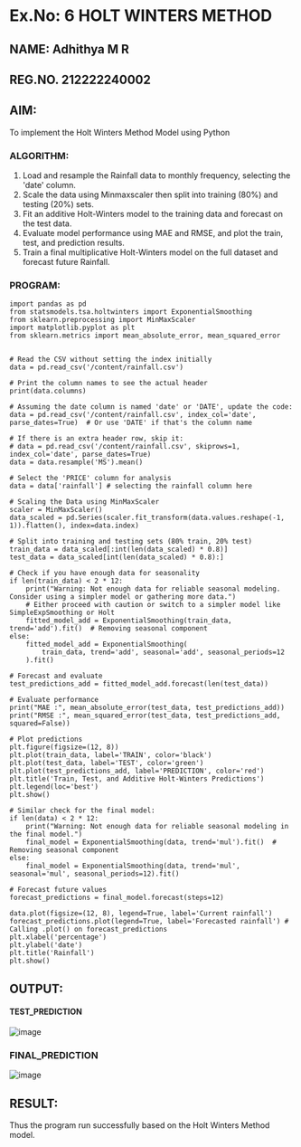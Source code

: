 # Ex.No: 6   HOLT WINTERS METHOD
## NAME: Adhithya M R
## REG.NO. 212222240002
## AIM:
To implement the Holt Winters Method Model using Python

### ALGORITHM:
1. Load and resample the Rainfall data to monthly frequency, selecting the 'date' column.
2. Scale the data using Minmaxscaler then split into training (80%) and testing (20%) sets.
3. Fit an additive Holt-Winters model to the training data and forecast on the test data.
4. Evaluate model performance using MAE and RMSE, and plot the train, test, and prediction results.
5. Train a final multiplicative Holt-Winters model on the full dataset and forecast future Rainfall.
### PROGRAM:
```
import pandas as pd
from statsmodels.tsa.holtwinters import ExponentialSmoothing
from sklearn.preprocessing import MinMaxScaler
import matplotlib.pyplot as plt
from sklearn.metrics import mean_absolute_error, mean_squared_error


# Read the CSV without setting the index initially
data = pd.read_csv('/content/rainfall.csv')  

# Print the column names to see the actual header
print(data.columns)  

# Assuming the date column is named 'date' or 'DATE', update the code:
data = pd.read_csv('/content/rainfall.csv', index_col='date', parse_dates=True)  # Or use 'DATE' if that's the column name

# If there is an extra header row, skip it:
# data = pd.read_csv('/content/rainfall.csv', skiprows=1, index_col='date', parse_dates=True)
data = data.resample('MS').mean() 

# Select the 'PRICE' column for analysis
data = data['rainfall'] # selecting the rainfall column here

# Scaling the Data using MinMaxScaler 
scaler = MinMaxScaler()
data_scaled = pd.Series(scaler.fit_transform(data.values.reshape(-1, 1)).flatten(), index=data.index)

# Split into training and testing sets (80% train, 20% test)
train_data = data_scaled[:int(len(data_scaled) * 0.8)]
test_data = data_scaled[int(len(data_scaled) * 0.8):]

# Check if you have enough data for seasonality
if len(train_data) < 2 * 12:
    print("Warning: Not enough data for reliable seasonal modeling. Consider using a simpler model or gathering more data.")
    # Either proceed with caution or switch to a simpler model like SimpleExpSmoothing or Holt
    fitted_model_add = ExponentialSmoothing(train_data, trend='add').fit()  # Removing seasonal component
else:
    fitted_model_add = ExponentialSmoothing(
        train_data, trend='add', seasonal='add', seasonal_periods=12
    ).fit()

# Forecast and evaluate
test_predictions_add = fitted_model_add.forecast(len(test_data))

# Evaluate performance
print("MAE :", mean_absolute_error(test_data, test_predictions_add))
print("RMSE :", mean_squared_error(test_data, test_predictions_add, squared=False))

# Plot predictions
plt.figure(figsize=(12, 8))
plt.plot(train_data, label='TRAIN', color='black')
plt.plot(test_data, label='TEST', color='green')
plt.plot(test_predictions_add, label='PREDICTION', color='red')
plt.title('Train, Test, and Additive Holt-Winters Predictions')
plt.legend(loc='best')
plt.show()

# Similar check for the final model:
if len(data) < 2 * 12:
    print("Warning: Not enough data for reliable seasonal modeling in the final model.")
    final_model = ExponentialSmoothing(data, trend='mul').fit()  # Removing seasonal component
else:
    final_model = ExponentialSmoothing(data, trend='mul', seasonal='mul', seasonal_periods=12).fit()

# Forecast future values
forecast_predictions = final_model.forecast(steps=12)

data.plot(figsize=(12, 8), legend=True, label='Current rainfall')
forecast_predictions.plot(legend=True, label='Forecasted rainfall') # Calling .plot() on forecast_predictions
plt.xlabel('percentage')
plt.ylabel('date')
plt.title('Rainfall')
plt.show()
```
## OUTPUT:
#### TEST_PREDICTION
![image](https://github.com/user-attachments/assets/1804dcc2-3477-450a-a342-38ddaa34eb8f)

### FINAL_PREDICTION

![image](https://github.com/user-attachments/assets/e70de3f1-6473-4f36-86b5-1a62645dd241)

## RESULT:
Thus the program run successfully based on the Holt Winters Method model.
